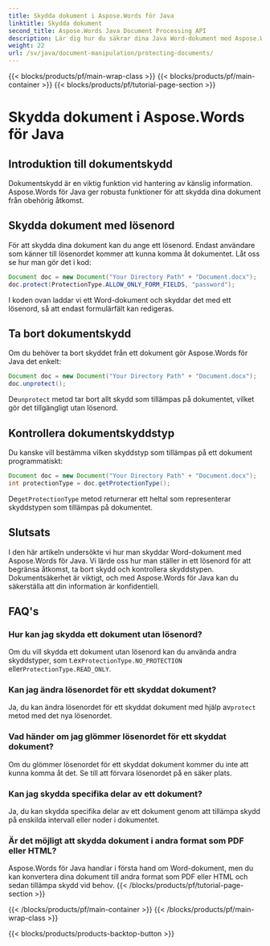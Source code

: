 ```yaml
---
title: Skydda dokument i Aspose.Words för Java
linktitle: Skydda dokument
second_title: Aspose.Words Java Document Processing API
description: Lär dig hur du säkrar dina Java Word-dokument med Aspose.Words för Java. Skydda dina data med lösenord och mer.
weight: 22
url: /sv/java/document-manipulation/protecting-documents/
---
```


{{< blocks/products/pf/main-wrap-class >}}
{{< blocks/products/pf/main-container >}}
{{< blocks/products/pf/tutorial-page-section >}}

# Skydda dokument i Aspose.Words för Java


## Introduktion till dokumentskydd

Dokumentskydd är en viktig funktion vid hantering av känslig information. Aspose.Words för Java ger robusta funktioner för att skydda dina dokument från obehörig åtkomst.

## Skydda dokument med lösenord

För att skydda dina dokument kan du ange ett lösenord. Endast användare som känner till lösenordet kommer att kunna komma åt dokumentet. Låt oss se hur man gör det i kod:

```java
Document doc = new Document("Your Directory Path" + "Document.docx");
doc.protect(ProtectionType.ALLOW_ONLY_FORM_FIELDS, "password");
```

I koden ovan laddar vi ett Word-dokument och skyddar det med ett lösenord, så att endast formulärfält kan redigeras.

## Ta bort dokumentskydd

Om du behöver ta bort skyddet från ett dokument gör Aspose.Words för Java det enkelt:

```java
Document doc = new Document("Your Directory Path" + "Document.docx");
doc.unprotect();
```

 De`unprotect` metod tar bort allt skydd som tillämpas på dokumentet, vilket gör det tillgängligt utan lösenord.

## Kontrollera dokumentskyddstyp

Du kanske vill bestämma vilken skyddstyp som tillämpas på ett dokument programmatiskt:

```java
Document doc = new Document("Your Directory Path" + "Document.docx");
int protectionType = doc.getProtectionType();
```

 De`getProtectionType` metod returnerar ett heltal som representerar skyddstypen som tillämpas på dokumentet.


## Slutsats

I den här artikeln undersökte vi hur man skyddar Word-dokument med Aspose.Words för Java. Vi lärde oss hur man ställer in ett lösenord för att begränsa åtkomst, ta bort skydd och kontrollera skyddstypen. Dokumentsäkerhet är viktigt, och med Aspose.Words för Java kan du säkerställa att din information är konfidentiell.

## FAQ's

### Hur kan jag skydda ett dokument utan lösenord?

 Om du vill skydda ett dokument utan lösenord kan du använda andra skyddstyper, som t.ex`ProtectionType.NO_PROTECTION` eller`ProtectionType.READ_ONLY`.

### Kan jag ändra lösenordet för ett skyddat dokument?

Ja, du kan ändra lösenordet för ett skyddat dokument med hjälp av`protect` metod med det nya lösenordet.

### Vad händer om jag glömmer lösenordet för ett skyddat dokument?

Om du glömmer lösenordet för ett skyddat dokument kommer du inte att kunna komma åt det. Se till att förvara lösenordet på en säker plats.

### Kan jag skydda specifika delar av ett dokument?

Ja, du kan skydda specifika delar av ett dokument genom att tillämpa skydd på enskilda intervall eller noder i dokumentet.

### Är det möjligt att skydda dokument i andra format som PDF eller HTML?

Aspose.Words för Java handlar i första hand om Word-dokument, men du kan konvertera dina dokument till andra format som PDF eller HTML och sedan tillämpa skydd vid behov.
{{< /blocks/products/pf/tutorial-page-section >}}

{{< /blocks/products/pf/main-container >}}
{{< /blocks/products/pf/main-wrap-class >}}

{{< blocks/products/products-backtop-button >}}
